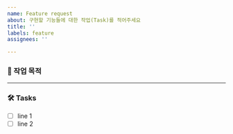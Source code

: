 ```yaml
---
name: Feature request
about: 구현할 기능들에 대한 작업(Task)를 적어주세요
title: ''
labels: feature
assignees: ''

---
```


### 📝 작업 목적

<!-- 기능 혹은 버그에 대한 설명 -->

---

### 🛠️ Tasks

* [ ] line 1
* [ ] line 2
